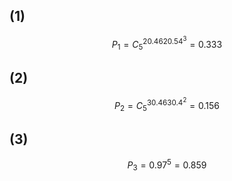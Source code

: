 ## (1)

$$
P_1=C_5^20.46^20.54^3=0.333
$$

## (2)

$$
P_2=C_5^30.46^30.4^2=0.156
$$

## (3)

$$
P_3=0.97^5=0.859
$$
